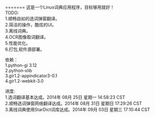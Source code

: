 

=======
这是一个Linux词典应用程序，目标够用就好！   
TODO:   
1.顺畅自如的选词弹窗翻译。  
2.简洁的操作，酷炫的UI。  
3.离线词典。  
4.OCR图像取词翻译。  
5.性能优化。  
6.打包,软件源部署。  
 
 

依赖：   
1.python-gi 3.12  
2.python-xlib  
3.gir1.2-appindicator3-0.1  
4.gir1.2-webkit-3.0  
     
进度:    
1.选词翻译基本达成。2014年 08月 25日 星期一 14:58:23 CST    
2.顺畅选词弹窗网络翻译达成。2014年 08月 31日 星期日 17:29:26 CST    
3.离线词典使用StarDict词库达成。2014年 09月 03日 星期三 17:10:44 CST   
